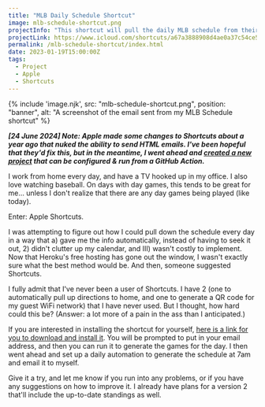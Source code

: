```yaml
---
title: "MLB Daily Schedule Shortcut"
image: mlb-schedule-shortcut.png
projectInfo: "This shortcut will pull the daily MLB schedule from their public facing API, put it into a table, and send an email to the desired recipient. You can set it up as a daily automation to know the schedules for every day."
projectLink: https://www.icloud.com/shortcuts/a67a3888908d4ae0a37c54ce578f5995
permalink: /mlb-schedule-shortcut/index.html
date: 2023-01-19T15:00:00Z
tags: 
  - Project
  - Apple
  - Shortcuts
---
```


{% include 'image.njk',
  src: "mlb-schedule-shortcut.png",
  position: "banner",
  alt: "A screenshot of the email sent from my MLB Schedule shortcut"
%}

***[24 June 2024] Note: Apple made some changes to Shortcuts about a year ago that nuked the ability to send HTML emails. I've been hopeful that they'd fix this, but in the meantime, I went ahead and [created a new project](/daily-sports-email/) that can be configured & run from a GitHub Action.***

I work from home every day, and have a TV hooked up in my office. I also love watching baseball. On days with day games, this tends to be great for me... unless I don't realize that there are any day games being played (like today).

Enter: Apple Shortcuts.

I was attempting to figure out how I could pull down the schedule every day in a way that a) gave me the info automatically, instead of having to seek it out, 2) didn't clutter up my calendar, and III) wasn't costly to implement. Now that Heroku's free hosting has gone out the window, I wasn't exactly sure what the best method would be. And then, someone suggested Shortcuts.

I fully admit that I've never been a user of Shortcuts. I have 2 (one to automatically pull up directions to home, and one to generate a QR code for my guest WiFi network) that I have never used. But I thought, how hard could this be? (Answer: a lot more of a pain in the ass than I anticipated.)

If you are interested in installing the shortcut for yourself, [here is a link for you to download and install it][shortcut]. You will be prompted to put in your email address, and then you can run it to generate the games for the day. I then went ahead and set up a daily automation to generate the schedule at 7am and email it to myself.

Give it a try, and let me know if you run into any problems, or if you have any suggestions on how to improve it. I already have plans for a version 2 that'll include the up-to-date standings as well.

[shortcut]: https://www.icloud.com/shortcuts/a67a3888908d4ae0a37c54ce578f5995
